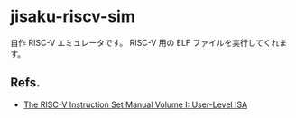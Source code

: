 # jisaku-riscv-sim

自作 RISC-V エミュレータです。
RISC-V 用の ELF ファイルを実行してくれます。

## Refs.
- [The RISC-V Instruction Set Manual Volume I: User-Level ISA](https://riscv.org//wp-content/uploads/2017/05/riscv-spec-v2.2.pdf)
